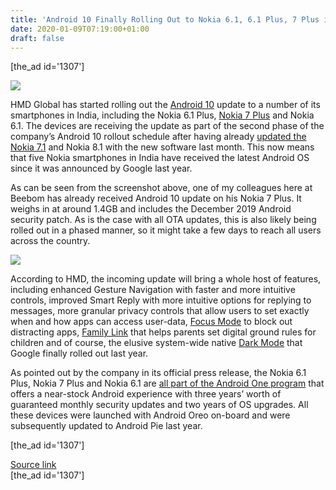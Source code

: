 ```yaml
---
title: 'Android 10 Finally Rolling Out to Nokia 6.1, 6.1 Plus, 7 Plus in India'
date: 2020-01-09T07:19:00+01:00
draft: false
---
```


\[the\_ad id='1307'\]  
  

  
![](https://beebom.com/wp-content/uploads/2018/04/8-Best-Nokia-7-Plus-Features-and-Tricks.jpg)

HMD Global has started rolling out the [Android 10](https://beebom.com/android-q-official-android-10/) update to a number of its smartphones in India, including the Nokia 6.1 Plus, [Nokia 7 Plus](https://beebom.com/nokia-7-plus-review/) and Nokia 6.1. The devices are receiving the update as part of the second phase of the company’s Android 10 rollout schedule after having already [updated the Nokia 7.1](https://beebom.com/nokia-7-1-android-10-update-roll-out/) and Nokia 8.1 with the new software last month. This now means that five Nokia smartphones in India have received the latest Android OS since it was announced by Google last year.  

As can be seen from the screenshot above, one of my colleagues here at Beebom has already received Android 10 update on his Nokia 7 Plus. It weighs in at around 1.4GB and includes the December 2019 Android security patch. As is the case with all OTA updates, this is also likely being rolled out in a phased manner, so it might take a few days to reach all users across the country.  

![](https://beebom.com/wp-content/uploads/2020/01/Nokia-7-Plus-Android-10-update-screenshot-body.jpg)

According to HMD, the incoming update will bring a whole host of features, including enhanced Gesture Navigation with faster and more intuitive controls, improved Smart Reply with more intuitive options for replying to messages, more granular privacy controls that allow users to set exactly when and how apps can access user-data, [Focus Mode](https://beebom.com/focus-mode-rolling-out-android-9-10/) to block out distracting apps, [Family Link](https://beebom.com/digital-wellbeing-focus-mode-family-link/) that helps parents set digital ground rules for children and of course, the elusive system-wide native [Dark Mode](https://beebom.com/how-get-dark-mode-older-android-devices/) that Google finally rolled out last year.  

As pointed out by the company in its official press release, the Nokia 6.1 Plus, Nokia 7 Plus and Nokia 6.1 are [all part of the Android One program](https://beebom.com/exclusive-hmd-global-cmo-nokia-launch-india/) that offers a near-stock Android experience with three years’ worth of guaranteed monthly security updates and two years of OS upgrades. All these devices were launched with Android Oreo on-board and were subsequently updated to Android Pie last year.  

  
  
\[the\_ad id='1307'\]  
  
[Source link](https://beebom.com/nokia-6-1-plus-7-plus-android-10/)  
\[the\_ad id='1307'\]